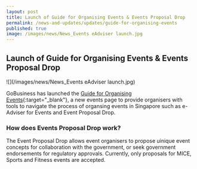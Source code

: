 ```yaml
---
layout: post
title: Launch of Guide for Organising Events & Events Proposal Drop
permalink: /news-and-updates/updates/guide-for-organising-events
published: true
image: /images/news/News_Events eAdviser launch.jpg
---
```


## Launch of Guide for Organising Events & Events Proposal Drop

![](/images/news/News_Events eAdviser launch.jpg)

GoBusiness has launched the [Guide for Organising Events](/gobiz-guides/guide-for-organising-events/?src=news){:target="_blank"}, a new events page to provide organisers with tools to navigate the process of organsing events in Singapore such as e-Adviser for Events and Event Proposal Drop.

### How does Events Proposal Drop work?

The Event Proposal Drop allows event organisers to propose uinique event concepts for collaboration with the government, or seek government endorsements for regulatory approvals. Currently, only proposals for MICE, Sports and Fitness events are accepted.